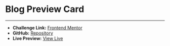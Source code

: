 # Blog Preview Card

---

- **Challenge Link:** [Frontend Mentor](https://www.frontendmentor.io/solutions/blog-preview-card-JCeq8J4yz0)  
- **GitHub:** [Repository](https://github.com/harshikab2112/Blog-Preview-Card)  
- **Live Preview:** [View Live](https://blog-preview-card-hb.vercel.app/)

